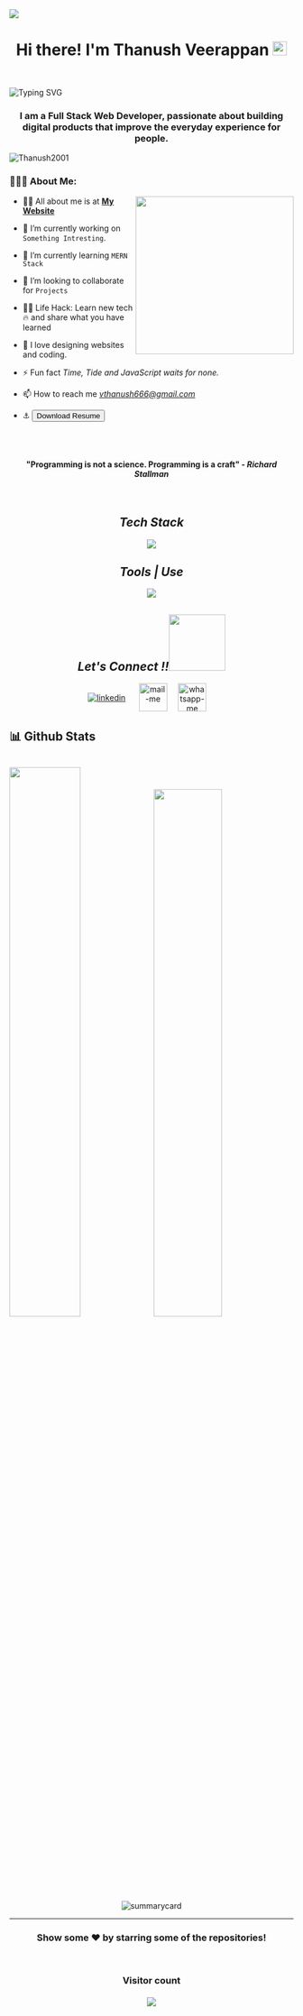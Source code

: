<img align="center" src='C:\Users\vthan\OneDrive\Desktop\Code_practices\1.jpg' />

<h1 align="center">Hi there! I'm Thanush Veerappan <img src="https://media.giphy.com/media/hvRJCLFzcasrR4ia7z/giphy.gif" width="25px"> </h1>
 <br> 
 
 ![Typing SVG](https://readme-typing-svg.herokuapp.com?font=comfortaa&color=b440e2&size=24&width=500&lines=Full-Stack+Web+Development;Front+End+developer;Back+End+developer;Open-Source+Developer;Nice+to+meet+you...)
  
 <h3 align="center" margin="0px">I am a Full Stack Web Developer, passionate about building digital products that improve the everyday experience for people.</h3>
 <p align="left"><img src="https://komarev.com/ghpvc/?username=Thanush2001&label=Profile%20views&color=0e75b6&style=flat" alt="Thanush2001" /> </p>

### 👨🏻‍💻 About Me: 
<!-- <img   src="https://cdn.dribbble.com/users/1162077/screenshots/3848914/programmer.gif"
       height="200px" width="auto" align="right"  />  -->
  <img  src="https://media0.giphy.com/media/qgQUggAC3Pfv687qPC/giphy.gif?cid=ecf05e47l06umvnncegq4h2aklpuxyqjt8c69rd96evrta7e&rid=giphy.gif&ct=g" height="280px" align="right"  />
      
- 🙋‍♂️ All about me is at **[My Website](https://thanush2001.github.io/My_Portfolio_Profile/index.html)**

- 🔭 I’m currently working on `Something Intresting`.
 
- 🌱 I’m currently learning `MERN Stack`

- 👯 I’m looking to collaborate for `Projects`

- 👨‍💻 Life Hack: Learn new tech :fire: and share what you have learned 

- 💓 I love designing websites and coding.

- ⚡ Fun fact _Time, Tide and JavaScript waits for none._

- 📫 How to reach me *vthanush666@gmail.com*

- ⚓ <a href="https://drive.google.com/file/d/1hRU5pZeZyYbqoXCdU7WB_v_yJtUFxdUi/view?usp=drive_link" download>
   <button>Download Resume</button>
</a>

<br>
<br>

 <h4 align="center">"Programming is not a science. Programming is a craft" - <i>Richard Stallman</i></h4>

<br>
<h2 align="center"><i>Tech Stack </i></h2>
<p align="center">
  <a >
    <img src="https://skillicons.dev/icons?i=html,css,sass,js,react,java,py,mysql,php,nodejs" />
   <!-- redux,bootstrap,express,jquery,materialui,mongodb -->
  </a>
</p>
<!--  <a>
    <img src="https://skillicons.dev/icons?i=html,css,js,react,java,redux,bootstrap,express,jquery,materialui,mongodb,nodejs," />
  </a> 
  <img src="https://img.shields.io/badge/html5-%23E34F26.svg?style=for-the-badge&logo=html5&logoColor=white" alt="html"/>
  <img src="https://img.shields.io/badge/css3-%231572B6.svg?style=for-the-badge&logo=css3&logoColor=white" alt="css"/>
  <img src="https://img.shields.io/badge/javascript-%23323330.svg?style=for-the-badge&logo=javascript&logoColor=%23F7DF1E" alt="javascript"/>
  <img src="https://img.shields.io/badge/react-%2320232a.svg?style=for-the-badge&logo=react&logoColor=%2361DAFB" alt="react"/>
   <img src="https://img.shields.io/badge/redux-%23593d88.svg?style=for-the-badge&logo=redux&logoColor=white" alt="redux"/>
  <img src="https://img.shields.io/badge/Node.js-339933?style=for-the-badge&logo=nodedotjs&logoColor=white" alt="nodejs" />
  <img src="https://img.shields.io/badge/Chakra--UI-319795?style=for-the-badge&logo=chakra-ui&logoColor=white" alt="chakra-ui" />
  <img src="https://img.shields.io/badge/Material%20UI-007FFF?style=for-the-badge&logo=mui&logoColor=white" alt="material-ui" />
  <img src="https://img.shields.io/badge/express.js-%23404d59.svg?style=for-the-badge&logo=express&logoColor=%2361DAFB" alt="expressjs" /> 
  <img src="https://img.shields.io/badge/MongoDB-%234ea94b.svg?style=for-the-badge&logo=mongodb&logoColor=white" alt="mongoDB" />  
  <img src="https://img.shields.io/badge/json-5E5C5C?style=for-the-badge&logo=json&logoColor=white" alt="json" />
  <img src="https://img.shields.io/badge/php-5E5C5C?style=for-the-badge&logo=php&logoColor=white" alt="php" />
 <img src="https://img.shields.io/badge/java-5E5C5C?style=for-the-badge&logo=java&logoColor=white" alt="Java" />
<img src="https://img.shields.io/badge/Python-5E5C5C?style=for-the-badge&logo=Python&logoColor=white" alt="Python" />
 <img src="https://img.shields.io/badge/MySQL-5E5C5C?style=for-the-badge&logo=MySQL&logoColor=white" alt="MySQL" />
<img src="https://img.shields.io/badge/SQL-5E5C5C?style=for-the-badge&logo=SQL&logoColor=white" alt="SQL" />
  <img src="https://img.shields.io/badge/Bootstrap-563D7C?style=for-the-badge&logo=bootstrap&logoColor=white" alt="bootstrap" />
  <img src="https://img.shields.io/badge/styled--components-DB7093?style=for-the-badge&logo=styled-components&logoColor=white" alt="styles-components" /> 
</p>
<!-- <img src="" alt="" /> -->
<h2 align="center"><i>Tools | Use</i></h2>
<p align="center">
  <a>
    <img src="https://skillicons.dev/icons?i=bash,codepen,firebase,git,github,netlify,powershell,anaconda,vscode,visualstudio,npm,raspberrypi" />
  </a>
</p>
<!--   <a >
    <img src="https://skillicons.dev/icons?i=bash,codepen,firebase,git,github,heroku,netlify,powershell,vscode,visualstudio," />
  </a> 
  <img src="https://img.shields.io/badge/Canva-%2300C4CC.svg?&style=for-the-badge&logo=Canva&logoColor=white" alt="canva" />
  <img src="https://img.shields.io/badge/VSCode-0078D4?style=for-the-badge&logo=visual%20studio%20code&logoColor=white" alt="vscode" />
  <img src="https://img.shields.io/badge/replit-667881?style=for-the-badge&logo=replit&logoColor=white" alt="replit" />
  <img src="https://img.shields.io/badge/Codesandbox-000000?style=for-the-badge&logo=CodeSandbox&logoColor=white" alt="codesandbox" />
  <img src="https://img.shields.io/badge/Codepen-000000?style=for-the-badge&logo=codepen&logoColor=white" alt="codepen" />
  <img src="https://img.shields.io/badge/Netlify-00C7B7?style=for-the-badge&logo=netlify&logoColor=white" alt="netlify" />
  <img src="https://img.shields.io/badge/Vercel-000000?style=for-the-badge&logo=vercel&logoColor=white" alt="vercel" />
  <img src="https://img.shields.io/badge/Heroku-430098?style=for-the-badge&logo=heroku&logoColor=white" alt="heroku" />
  <img src="https://img.shields.io/badge/Yarn-2C8EBB?style=for-the-badge&logo=yarn&logoColor=white" alt="yarn" />
  <img src="https://img.shields.io/badge/NPM-%23000000.svg?style=for-the-badge&logo=npm&logoColor=white" alt="npm"/>
  <img src="https://img.shields.io/badge/prettier-1A2C34?style=for-the-badge&logo=prettier&logoColor=F7BA3E" alt="prettier" />
  <img src="https://img.shields.io/badge/Git-f44d27?style=for-the-badge&logo=git&logoColor=white" alt="git"/>
  <img src="https://img.shields.io/badge/Postman-FF6C37?style=for-the-badge&logo=Postman&logoColor=white" alt="postman"/>
  <img src="https://img.shields.io/badge/GitHub-100000?style=for-the-badge&logo=github&logoColor=white" alt="github"/>
  <img src="https://img.shields.io/badge/Miro-050038?style=for-the-badge&logo=Miro&logoColor=white" alt="miro" />
  <img src="https://img.shields.io/badge/Notion-000000?style=for-the-badge&logo=notion&logoColor=white" alt="notion" />
</p>-->

<h2 align="center"><i>Let's Connect !!<img src="https://raw.githubusercontent.com/ShahriarShafin/ShahriarShafin/main/Assets/handshake.gif" width="100" /></i></h2>

<p align="center">
  <a href="https://www.linkedin.com/in/vthanush2001/" target="_blank"><img align="center" src="https://skillicons.dev/icons?i=linkedin" alt="linkedin" /></a> &nbsp;&nbsp;&nbsp;&nbsp;
  <a title="https://www.vthanush666@gmail.com" href="https://www.vthanush666@gmail.com" target="_blank"><img align="center"  src="https://cdn-icons-png.flaticon.com/128/888/888853.png"  width="50px"   alt="mail-me" /></a>&nbsp;&nbsp;&nbsp;&nbsp;
  <a href="https://wa.me/917397187850" target="blank"><img align="center" src="https://cdn-icons-png.flaticon.com/128/733/733585.png" width="50px"  alt="whatsapp-me" /></a>&nbsp;&nbsp;&nbsp;&nbsp;

 <!--  <a href="https://twitter.com/madavanaru?s=20&t=casGFqKvivZrUiWdPyUosQ" target="_blank"><img align="center" src="https://skillicons.dev/icons?i=twitter"  alt="portfolio" /></a> -->
</p>
<h2>📊  Github Stats</h2>
<br/>

<div>
  <img width="50%"  src="https://github-readme-stats.vercel.app/api?username=Thanush2001&show_icons=true&theme=midnight-purple" />
  <img width="49%"  src="https://github-readme-stats.vercel.app/api/top-langs/?username=Thanush2001&layout=compact&theme=midnight-purple" />
</div>
 <br />
 <!--  <p align="center"><img width="90%" src="https://activity-graph.herokuapp.com/graph?username=Thanush2001&theme=rogue" alt="activitygraph" /> </p> -->
<br />
<p align="center"><img src="https://github-readme-streak-stats.herokuapp.com/?user=Thanush2001&theme=vision-friendly-dark" alt=""/></p>
<!--  <p align="center"><img src="https://github-profile-trophy.vercel.app/?username=Thanush2001&no-frame=true" alt=""/></p> 
<p align="center"><img src="https://github-profile-trophy.vercel.app/?username=Thanush2001&no-frame=true" alt=""/></p> -->
<p align="center"><img src="https://github-profile-summary-cards.vercel.app/api/cards/profile-details?username=Thanush2001&theme=tokyonight" alt="summarycard"/> </p>

<hr />

<h3 align="center">
 Show some ❤️ by starring some of the repositories!
</h3>
<br>
    <h3 align="center"> 
  Visitor count <br><br>
  <img  src="https://profile-counter.glitch.me/Thanush2001/count.svg" />
</h3>
